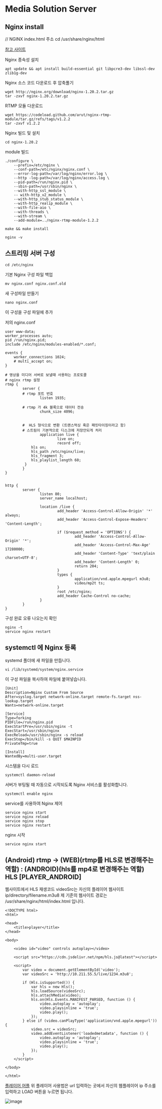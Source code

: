 # Media Solution Server

## Nginx install

// NGINX index.html 주소
cd /usr/share/nginx/html

[참고 사이트](https://facsiaginsa.com/nginx/adaptive-bitrate-streaming-server-nginx-ubuntu) </br>

Nginx 종속성 설치

```
apt update && apt install build-essential git libpcre3-dev libssl-dev zlib1g-dev
```

Nginx 소스 코드 다운로드 후 압축풀기

```
wget http://nginx.org/download/nginx-1.20.2.tar.gz
tar -zxvf nginx-1.20.2.tar.gz
```

RTMP 모듈 다운로드

```
wget https://codeload.github.com/arut/nginx-rtmp-module/tar.gz/refs/tags/v1.2.2
tar -zxvf v1.2.2
```

Nginx 빌드 및 설치

```
cd nginx-1.20.2
```

module 빌드
```
./configure \ 
    --prefix=/etc/nginx \ 
    --conf-path=/etc/nginx/nginx.conf \ 
    --error-log-path=/var/log/nginx/error.log \ 
    --http -log-path=/var/log/nginx/access.log \ 
    --pid-path=/run/nginx.pid \ 
    --sbin-path=/usr/sbin/nginx \ 
    --with-http_ssl_module \ 
    -- with-http_v2_module \ 
    --with-http_stub_status_module \ 
    --with-http_realip_module \ 
    --with-file-aio \ 
    --with-threads \ 
    --with-stream \
    --add-module=../nginx-rtmp-module-1.2.2
```

```
make && make install

nginx -v
```

## 스트리밍 서버 구성

```
cd /etc/nginx
```

기본 Nginx 구성 파일 백업
```
mv nginx.conf nginx.conf.old
```
새 구성파일 만들기
```
nano nginx.conf
```

이 구성을 구성 파일에 추가

저의 nginx.conf 
```
user www-data;
worker_processes auto;
pid /run/nginx.pid;
include /etc/nginx/modules-enabled/*.conf;

events {
	worker_connections 1024;
	# multi_accept on;
}

# 영상을 미디어 서버로 보낼때 사용하는 프로토콜
# nginx rtmp 설정
rtmp {
        server {
		# rtmp 포트 번호
                listen 1935;
		
		# rtmp 가 4k 블록으로 데이터 전송
                chunk_size 4096;
		
		
		#  HLS 형식으로 변환 (트랜스먹싱 혹은 패킷타이징이라고 함)		
		# 스트림이 기본적으로 디스크에 저장안되게 처리
                application live {
                        live on;
                        record off;
		 	hls on;
		 	hls_path /etc/nginx/live;
		 	hls_fragment 3;
		 	hls_playlist_length 60;
		 }
        }
}


http {
        server {
                listen 80;
                server_name localhost;
                
                location /live {
                        add_header 'Access-Control-Allow-Origin' '*' always;
                        add_header 'Access-Control-Expose-Headers' 'Content-Length';

                        if ($request_method = 'OPTIONS') {
                                add_header 'Access-Control-Allow-Origin' '*';
                                add_header 'Access-Control-Max-Age' 17280000;
                                add_header 'Content-Type' 'text/plain charset=UTF-8';
                                add_header 'Content-Length' 0;
                                return 204;
                        }
                        types {
                                application/vnd.apple.mpegurl m3u8;
                                video/mp2t ts;
                        }
                        root /etc/nginx;
                        add_header Cache-Control no-cache;
                }
        }
}
```
구성 완료 오류 나오는지 확인
```
nginx -t 
service nginx restart
```

## systemctl 에 Nginx 등록

systemd 폴더에 새 파일을 만듭니다.
```
vi /lib/systemd/system/nginx.service
```

이 구성 파일을 복사하여 파일에 붙여넣습니다.

```
[Unit]
Description=Nginx Custom From Source
After=syslog.target network-online.target remote-fs.target nss-lookup.target
Wants=network-online.target

[Service]
Type=forking
PIDFile=/run/nginx.pid
ExecStartPre=/usr/sbin/nginx -t
ExecStart=/usr/sbin/nginx
ExecReload=/usr/sbin/nginx -s reload
ExecStop=/bin/kill -s QUIT $MAINPID
PrivateTmp=true

[Install]
WantedBy=multi-user.target
```

시스템을 다시 로드
```
systemctl daemon-reload
```

서버가 부팅될 때 자동으로 시작되도록 Nginx 서비스를 활성화합니다.

```
systemctl enable nginx
```

service를 사용하여 Nginx 제어

```
service nginx start
service nginx reload
service nginx stop
service nginx restart
```

nginx 시작

```
service nginx start
```

## (Android) rtmp -> (WEB)(rtmp를 HLS로 변경해주는 역할) : (ANDROID)(hls를 mp4로 변경해주는 역할) HLS [PLAYER_ANDROID]

웹사이트에서 HLS 재생코드
videoSrc는 자신의 플레이어 웹사이트 ip/directory/filename.m3u8
제 기준의 웹사이트 경로는 /usr/share/nginx/html/index.html 입니다.

```
<!DOCTYPE html>
<html>

<head>
    <title>player</title>
</head>

<body>

    <video id="video" controls autoplay></video>

    <script src="https://cdn.jsdelivr.net/npm/hls.js@latest"></script>

    <script>
        var video = document.getElementById('video');
        var videoSrc = 'http://10.211.55.5/live/1234.m3u8';
        
        if (Hls.isSupported()) {
            var hls = new Hls();
            hls.loadSource(videoSrc);
            hls.attachMedia(video);
            hls.on(Hls.Events.MANIFEST_PARSED, function () {
                video.autoplay = 'autoplay';
                video.playsinline = 'true';
                video.play();
            });
        } else if (video.canPlayType('application/vnd.apple.mpegurl')) {
            video.src = videoSrc;
            video.addEventListener('loadedmetadata', function () {
                video.autoplay = 'autoplay';
                video.playsinline = 'true';
                video.play();
            });
        }
    </script>

</body>

</html>

```

[플레이어 어플](https://github.com/zzzangmans1/nginx-rtmp-streamplayer)
위 플레이어 사용법은 url 입력하는 곳에서 자신의 웹플레이어 ip 주소를 입력하고 LOAD 버튼을 누르면 됩니다.

![image](https://user-images.githubusercontent.com/52357235/202213976-962c036e-248b-4ec4-98d8-dd2ec0ec8322.png)
